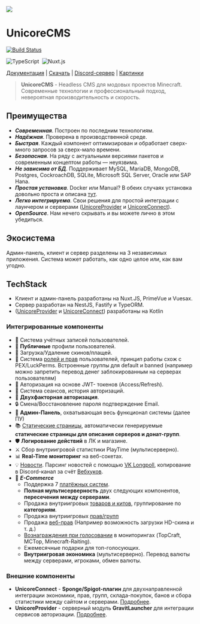 <img src="https://github.com/parkerdev-community/UnicoreCMS/blob/master/unicorecms.png?raw=true?v=2" />

# UnicoreCMS

[![Build Status](https://github.com/parkerdev-community/UnicoreCMS/actions/workflows/build.yml/badge.svg)](https://github.com/parkerdev-community/UnicoreCMS/actions)

<p>
  <img alt="TypeScript" src="https://img.shields.io/badge/-TypeScript-05122A?style=flat&logo=TypeScript"/>&nbsp;
  <img alt="Nuxt.js" src="https://img.shields.io/badge/-Nuxt.js-05122A?style=flat&logo=Nuxt.js"/>&nbsp;
 </p>

<p>
  <a href="https://unicorecms.ru/docs/" target="_blank">Документация</a> |
  <a href="https://github.com/UnicoreProject/UnicoreCMS/archive/refs/heads/main.zip">Скачать</a> |
  <a href="https://discord.gg/VEG2P6Rd">Discord-сервер</a> |
  <a href="https://unicorecms.ru/screens" target="_blank">Картинки</a>
</p>

> **UnicoreCMS** - Headless CMS для модовых проектов Minecraft. Современные технологии и профессиональный подход, невероятная производительность и скорость.

## Преимущества

- **_Современная_**. Построен по последним технологиям.
- **_Надёжная_**. Проверена в производственной среде.
- **_Быстрая_**. Каждый компонент оптимизирован и обработает сверх-много запросов за сверх-мало времени.
- **_Безопасная_**. На ряду с актуальными версиями пакетов и современным концептом работы — неуязвима.
- **_Не зависима от БД_**. Поддерживает MySQL, MariaDB, MongoDB, Postgres, CockroachDB, SQLite, Microsoft SQL Server, Oracle или SAP Hana.
- **_Простая установка_**. Docker или Manual? В обеих случаях установка довольно проста и описана [тут](install).
- **_Легко интегрируема_**. Свои решения для простой интеграции с лаунчером и серверами ([UnicoreProvider](https://unicorecms.ru/docs/settings/unicore-provider) и [UnicoreConnect](https://unicorecms.ru/docs/settings/unicore-connect)).
- **_OpenSource_**. Нам нечего скрывать и вы можете лично в этом убедиться.

## Экосистема

Админ-панель, клиент и сервер разделены на 3 независимых приложения. Система может работать, как одно целое или, как вам угодно.

## TechStack

- Клиент и админ-панель разработаны на Nuxt.JS, PrimeVue и Vuesax.
- Сервер разработан на NestJS, Fastify и TypeORM.
- ([UnicoreProvider](https://unicorecms.ru/docs/settings/unicore-provider) и [UnicoreConnect](https://unicorecms.ru/docs/settings/unicore-connect)) разработаны на Kotlin

### Интегрированные компоненты

- 👥 Система учётных записей пользователей.
- 👀 **Публичные** профили пользователей.
- 💼 Загрузка/Удаление скинов/плащей.
- 👑 Система [ролей и прав](https://unicorecms.ru/docs/admin/roles-and-perms) пользователей, принцип работы схож с PEX/LuckPerms. Встроенные группы для default и banned (например можно запретить перевод денег заблокированным на серверах пользователям)
- 🔑 Авторизация на основе JWT- токенов (Access/Refresh).
- 📜 Система сеансов, история авторизаций.
- 📱 **Двухфакторная авторизация**.
- 🔒 Смена/Восстановление пароля подтверждение Email.
- 💪 **Админ-Панель**, охватывающая весь функционал системы (далее ПУ)
- 📚 [Статические страницы](https://unicorecms.ru/docs/admin/pages), автоматически генерируемые **статические страницы для описания серверов и донат-групп**.
- 🛡 **Логирование действий** в ЛК и магазине.
- ⚔️ Сбор внутриигровой статистики PlayTime (мультисерверно).
- 📊 **Real-Time мониторинг** на веб-сокетах.
- 💡 [Новости](https://unicorecms.ru/docs/admin/news). Парсинг новостей с помощью [VK Longpoll](https://unicorecms.ru/docs/settings/vk-longpoll), копирование в Discord-канал за счёт [Вебхуков](https://unicorecms.ru/docs/admin/webhooks).
- 💎 **_E-Commerce_**
  - Поддержка 7 [платёжных систем](https://unicorecms.ru/docs/settings/payment).
  - **Полная мультисерверность** двух следующих компонентов, **пересечения между серверами**.
  - Продажа внутриигровых [товаров и китов](https://unicorecms.ru/docs/admin/store), группирование по **категориям**.
  - Продажа внутриигровых [прав/групп](https://unicorecms.ru/docs/admin/donate-groups-and-perms)
  - Продажа [веб-прав](https://unicorecms.ru/docs/admin/roles-and-perms) (Например возможность загрузки HD-скина и т. д.)
  - [Вознаграждения при голосовании](https://unicorecms.ru/docs/settings/votes) в мониторингах (TopCraft, MCTop, Minecraft-Raiting).
  - Ежемесячные подарки для топ-голосующих.
  - **Внутриигровая экономика** (мультисерверно). Перевод валюты между серверами, игроками, обмен валюты.

### Внешние компоненты

- **UnicoreConnect** - **Sponge/Spigot-плагин** для двухнаправленной интеграции экономики, прав, групп, склада-покупок, банов и сбора статистики между сайтом и серверами. [Подробнее](https://unicorecms.ru/docs/settings/unicore-connect).
- **UnicoreProvider** - серверный модуль **GravitLauncher** для интеграции сервисов авторизации. [Подробнее](https://unicorecms.ru/docs/settings/unicore-provider).
